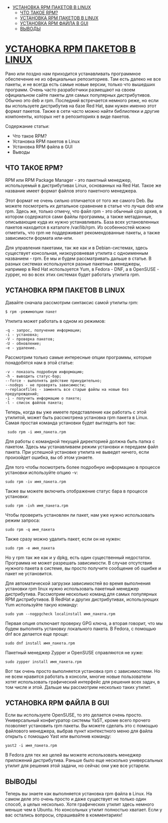 <!-- Start Document Outline -->

* [УСТАНОВКА RPM ПАКЕТОВ В LINUX](#установка-rpm-пакетов-в-linux)
	* [ЧТО ТАКОЕ RPM?](#что-такое-rpm)
	* [УСТАНОВКА RPM ПАКЕТОВ В LINUX](#установка-rpm-пакетов-в-linux-1)
	* [УСТАНОВКА RPM ФАЙЛА В GUI](#установка-rpm-файла-в-gui)
	* [ВЫВОДЫ](#выводы)

<!-- End Document Outline -->

# [УСТАНОВКА RPM ПАКЕТОВ В LINUX](https://losst.ru/ustanovka-rpm-paketov-v-linux)

Рано или поздно нам приходится устанавливать программное обеспечение не из официальных репозиториев. Там есть далеко не все пакеты, и не всегда есть самые новые версии, только что вышедших программ. Очень часто разработчики размещают на своем официальном сайте пакеты для самых популярных дистрибутивов. Обычно это deb и rpm. Последний встречается немного реже, но если вы используете дистрибутив на базе Red Hat, вам нужен именно этот формат пакетов. Также в сети часто можно найти библиотеки и другие компоненты, которых нет в репозиториях в виде пакетов.

Содержание статьи:

* Что такое RPM?
* Установка RPM пакетов в Linux
* Установка RPM файла в GUI
* Выводы

## ЧТО ТАКОЕ RPM?

RPM или RPM Package Manager - это пакетный менеджер, используемый в дистрибутивах Linux, основанных на Red Hat. Такое же название имеет формат файлов этого пакетного менеджера.

Этот формат не очень сильно отличается от того же самого Deb. Вы можете посмотреть их детальное сравнение в статье что лучше deb или rpm. Здесь же, только отмечу, что файл rpm - это обычный cpio архив, в котором содержатся сами файлы программы, а также метаданные, описывающие куда их нужно устанавливать. База всех установленных пакетов находится в каталоге /var/lib/rpm. Из особенностей можно отметить, что rpm не поддерживает рекомендованные пакеты, а также зависимости формата или-или.

Для управления пакетами, так же как и в Debian-системах, здесь существует консольная, низкоуровневая утилита с одноименным названием - rpm. Ее мы и будем рассматривать дальше в статье. В разных системах используются разные пакетные менеджеры, например в Red Hat используется Yum, в Fedora - DNF, а в OpenSUSE - zypper, но во всех этих системах будет работать утилита rpm.

## УСТАНОВКА RPM ПАКЕТОВ В LINUX
Давайте сначала рассмотрим синтаксис самой утилиты rpm:

    $ rpm -режимопции пакет

Утилита может работать в одном из режимов:

    -q - запрос, получение информации;
    -i - установка;
    -V - проверка пакетов;
    -U - обновление;
    -e - удаление.
Рассмотрим только самые интересные опции программы, которые понадобятся нам в этой статье:

    -v - показать подробную информацию;
    -h - выводить статус-бар;
    --force - выполнять действие принудительно;
    --nodeps - не проверять зависимости;
    --replacefiles - заменять все старые файлы на новые без предупреждений;
    -i - получить информацию о пакете;
    -l - список файлов пакета;
Теперь, когда вы уже имеете представление как работать с этой утилитой, может быть рассмотрена установка rpm пакета в Linux. Самая простая команда установки будет выглядеть вот так:

     sudo rpm -i имя_пакета.rpm
     
 Для работы с командной текущей директорией должна быть папка с пакетом. Здесь мы устанавливаем режим установки и передаем файл пакета. При успешной установке утилита не выведет ничего, если произойдет ошибка, вы об этом узнаете.
 
 Для того чтобы посмотреть более подробную информацию в процессе установки используйте опцию -v:

    sudo rpm -iv имя_пакета.rpm

Также вы можете включить отображение статус бара в процессе установки:

    sudo rpm -ivh имя_пакета.rpm

Чтобы проверить установлен ли пакет, нам уже нужно использовать режим запроса:

    sudo rpm -q имя_пакета

Также сразу можно удалить пакет, если он не нужен:

    sudo rpm -e имя_пакета

Но у rpm так же как и у dpkg, есть один существенный недостаток. Программа не может разрешать зависимости. В случае отсутствия нужного пакета в системе, вы просто получите сообщение об ошибке и пакет не установится.

Для автоматической загрузки зависимостей во время выполнения установки rpm linux нужно использовать пакетный менеджер дистрибутива. Рассмотрим несколько команд для самых популярных RPM дистрибутивов. В RedHat и других дистрибутивах, использующих Yum используйте такую команду:

    sudo yum --nogpgcheck localinstall имя_пакета.rpm
     

Первая опция отключает проверку GPG ключа, а вторая говорит, что мы будем выполнять установку локального пакета. В Fedora, с помощью dnf все делается еще проще:

    sudo dnf install имя_пакета.rpm
     

Пакетный менеджер Zypper и OpenSUSE справляются не хуже:

    sudo zypper install имя_пакета.rpm
     

Вот так очень просто выполняется установка rpm с зависимостями. Но не всем нравится работать в консоли, многие новые пользователи хотят использовать графический интерфейс для решения всех задач, в том числе и этой. Дальше мы рассмотрим несколько таких утилит.

## УСТАНОВКА RPM ФАЙЛА В GUI
Если вы используете OpenSUSE, то это делается очень просто. Универсальный конфигуратор системы YaST, кроме всего прочего позволяет установить rpm пакеты. Вы можете сделать это с помощью файлового менеджера, выбрав пункт контекстного меню для файла открыть с помощью Yast или выполнив команду:

    yast2 -i имя_пакета.rpm

В Fedora для тех же целей вы можете использовать менеджер приложений дистрибутива. Раньше было еще несколько универсальных утилит для решения этой задачи, но сейчас они уже все устарели.

## ВЫВОДЫ
Теперь вы знаете как выполняется установка rpm файла в Linux. На самом деле это очень просто и даже существует не только один способ, а целых несколько. Хотя графических утилит здесь немного меньше чем в Ubuntu. Но консольных утилит полностью хватает. Если у вас остались вопросы, спрашивайте в комментариях!